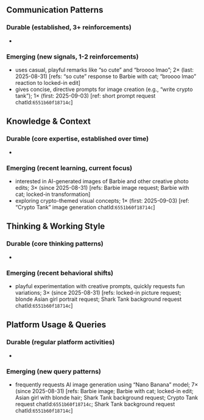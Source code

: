 ## Communication Patterns
### Durable (established, 3+ reinforcements)
-

### Emerging (new signals, 1-2 reinforcements)
- uses casual, playful remarks like “so cute” and “broooo lmao”; 2× (last: 2025-08-31) [refs: “so cute” response to Barbie with cat; “broooo lmao” reaction to locked-in edit]
- gives concise, directive prompts for image creation (e.g., “write crypto tank”); 1× (first: 2025-09-03) [ref: short prompt request chatId:`6551b60f18714c`]

## Knowledge & Context
### Durable (core expertise, established over time)
-

### Emerging (recent learning, current focus)
- interested in AI-generated images of Barbie and other creative photo edits; 3× (since 2025-08-31) [refs: Barbie image request; Barbie with cat; locked-in transformation]
- exploring crypto-themed visual concepts; 1× (first: 2025-09-03) [ref: “Crypto Tank” image generation chatId:`6551b60f18714c`]

## Thinking & Working Style
### Durable (core thinking patterns)
-

### Emerging (recent behavioral shifts)
- playful experimentation with creative prompts, quickly requests fun variations; 3× (since 2025-08-31) [refs: locked-in picture request; blonde Asian girl portrait request; Shark Tank background request chatId:`6551b60f18714c`]

## Platform Usage & Queries
### Durable (regular platform activities)
-

### Emerging (new query patterns)
- frequently requests AI image generation using “Nano Banana” model; 7× (since 2025-08-31) [refs: Barbie image; Barbie with cat; locked-in edit; Asian girl with blonde hair; Shark Tank background request; Crypto Tank request chatId:`6551b60f18714c`; Shark Tank background request chatId:`6551b60f18714c`]